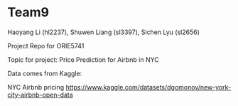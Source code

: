 # Team9
Haoyang Li (hl2237), Shuwen Liang (sl3397), Sichen Lyu (sl2656)

Project Repo for ORIE5741

Topic for project: Price Prediction for Airbnb in NYC

Data comes from Kaggle:

NYC Airbnb pricing https://www.kaggle.com/datasets/dgomonov/new-york-city-airbnb-open-data
